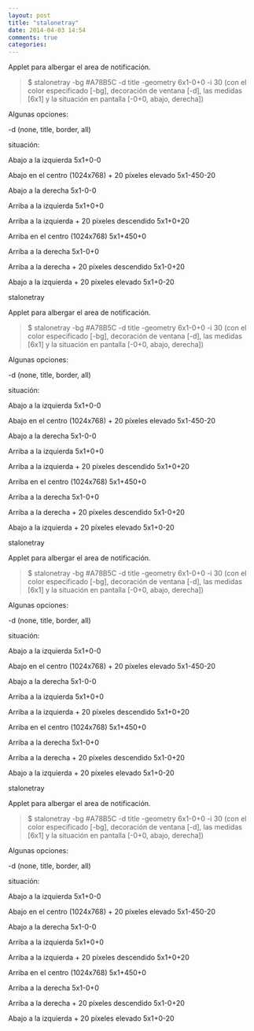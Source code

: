 ```yaml
---
layout: post
title: "stalonetray"
date: 2014-04-03 14:54
comments: true
categories: 
---
```

Applet para albergar el area de notificación.

>$ stalonetray -bg #A78B5C -d title -geometry 6x1-0+0 -i 30 (con el color especificado [-bg], decoración de ventana [-d], las medidas [6x1] y la situación en pantalla [-0+0, abajo, derecha])

Algunas opciones:

-d	(none, title, border, all)

situación:

Abajo a la izquierda	5x1+0-0 

Abajo en el centro (1024x768) + 20 píxeles elevado	5x1-450-20 

Abajo a la derecha	5x1-0-0 

Arriba a la izquierda	5x1+0+0 

Arriba a la izquierda + 20 píxeles descendido	5x1+0+20 

Arriba en el centro (1024x768)	5x1+450+0 

Arriba a la derecha	5x1-0+0 

Arriba a la derecha + 20 píxeles descendido	5x1-0+20 

Abajo a la izquierda + 20 píxeles elevado	5x1+0-20 

stalonetray

Applet para albergar el area de notificación.

>$ stalonetray -bg #A78B5C -d title -geometry 6x1-0+0 -i 30 (con el color especificado [-bg], decoración de ventana [-d], las medidas [6x1] y la situación en pantalla [-0+0, abajo, derecha])

Algunas opciones:

-d	(none, title, border, all)

situación:

Abajo a la izquierda	5x1+0-0 

Abajo en el centro (1024x768) + 20 píxeles elevado	5x1-450-20 

Abajo a la derecha	5x1-0-0 

Arriba a la izquierda	5x1+0+0 

Arriba a la izquierda + 20 píxeles descendido	5x1+0+20 

Arriba en el centro (1024x768)	5x1+450+0 

Arriba a la derecha	5x1-0+0 

Arriba a la derecha + 20 píxeles descendido	5x1-0+20 

Abajo a la izquierda + 20 píxeles elevado	5x1+0-20 

stalonetray

Applet para albergar el area de notificación.

>$ stalonetray -bg #A78B5C -d title -geometry 6x1-0+0 -i 30 (con el color especificado [-bg], decoración de ventana [-d], las medidas [6x1] y la situación en pantalla [-0+0, abajo, derecha])

Algunas opciones:

-d	(none, title, border, all)

situación:

Abajo a la izquierda	5x1+0-0 

Abajo en el centro (1024x768) + 20 píxeles elevado	5x1-450-20 

Abajo a la derecha	5x1-0-0 

Arriba a la izquierda	5x1+0+0 

Arriba a la izquierda + 20 píxeles descendido	5x1+0+20 

Arriba en el centro (1024x768)	5x1+450+0 

Arriba a la derecha	5x1-0+0 

Arriba a la derecha + 20 píxeles descendido	5x1-0+20 

Abajo a la izquierda + 20 píxeles elevado	5x1+0-20 

stalonetray

Applet para albergar el area de notificación.

>$ stalonetray -bg #A78B5C -d title -geometry 6x1-0+0 -i 30 (con el color especificado [-bg], decoración de ventana [-d], las medidas [6x1] y la situación en pantalla [-0+0, abajo, derecha])

Algunas opciones:

-d	(none, title, border, all)

situación:

Abajo a la izquierda	5x1+0-0 

Abajo en el centro (1024x768) + 20 píxeles elevado	5x1-450-20 

Abajo a la derecha	5x1-0-0 

Arriba a la izquierda	5x1+0+0 

Arriba a la izquierda + 20 píxeles descendido	5x1+0+20 

Arriba en el centro (1024x768)	5x1+450+0 

Arriba a la derecha	5x1-0+0 

Arriba a la derecha + 20 píxeles descendido	5x1-0+20 

Abajo a la izquierda + 20 píxeles elevado	5x1+0-20 

